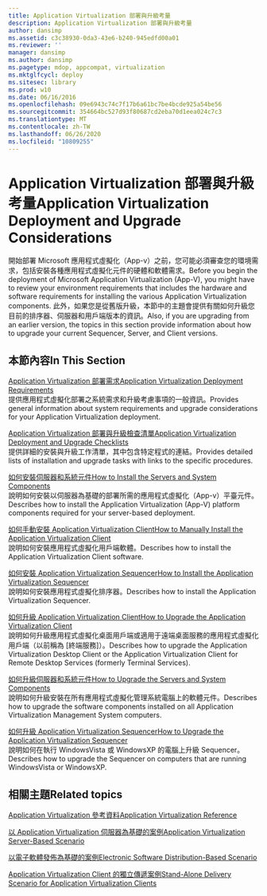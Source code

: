 ```yaml
---
title: Application Virtualization 部署與升級考量
description: Application Virtualization 部署與升級考量
author: dansimp
ms.assetid: c3c38930-0da3-43e6-b240-945edfd00a01
ms.reviewer: ''
manager: dansimp
ms.author: dansimp
ms.pagetype: mdop, appcompat, virtualization
ms.mktglfcycl: deploy
ms.sitesec: library
ms.prod: w10
ms.date: 06/16/2016
ms.openlocfilehash: 09e6943c74c7f17b6a61bc7be4bcde925a54be56
ms.sourcegitcommit: 354664bc527d93f80687cd2eba70d1eea024c7c3
ms.translationtype: MT
ms.contentlocale: zh-TW
ms.lasthandoff: 06/26/2020
ms.locfileid: "10809255"
---
```

# <span data-ttu-id="94a25-103">Application Virtualization 部署與升級考量</span><span class="sxs-lookup"><span data-stu-id="94a25-103">Application Virtualization Deployment and Upgrade Considerations</span></span>


<span data-ttu-id="94a25-104">開始部署 Microsoft 應用程式虛擬化（App-v）之前，您可能必須審查您的環境需求，包括安裝各種應用程式虛擬化元件的硬體和軟體需求。</span><span class="sxs-lookup"><span data-stu-id="94a25-104">Before you begin the deployment of Microsoft Application Virtualization (App-V), you might have to review your environment requirements that includes the hardware and software requirements for installing the various Application Virtualization components.</span></span> <span data-ttu-id="94a25-105">此外，如果您是從舊版升級，本節中的主題會提供有關如何升級您目前的排序器、伺服器和用戶端版本的資訊。</span><span class="sxs-lookup"><span data-stu-id="94a25-105">Also, if you are upgrading from an earlier version, the topics in this section provide information about how to upgrade your current Sequencer, Server, and Client versions.</span></span>

## <span data-ttu-id="94a25-106">本節內容</span><span class="sxs-lookup"><span data-stu-id="94a25-106">In This Section</span></span>


<a href="" id="application-virtualization-deployment-requirements"></a>[<span data-ttu-id="94a25-107">Application Virtualization 部署需求</span><span class="sxs-lookup"><span data-stu-id="94a25-107">Application Virtualization Deployment Requirements</span></span>](application-virtualization-deployment-requirements.md)  
<span data-ttu-id="94a25-108">提供應用程式虛擬化部署之系統需求和升級考慮事項的一般資訊。</span><span class="sxs-lookup"><span data-stu-id="94a25-108">Provides general information about system requirements and upgrade considerations for your Application Virtualization deployment.</span></span>

<a href="" id="application-virtualization-deployment-and-upgrade-checklists"></a>[<span data-ttu-id="94a25-109">Application Virtualization 部署與升級檢查清單</span><span class="sxs-lookup"><span data-stu-id="94a25-109">Application Virtualization Deployment and Upgrade Checklists</span></span>](application-virtualization-deployment-and-upgrade-checklists.md)  
<span data-ttu-id="94a25-110">提供詳細的安裝與升級工作清單，其中包含特定程式的連結。</span><span class="sxs-lookup"><span data-stu-id="94a25-110">Provides detailed lists of installation and upgrade tasks with links to the specific procedures.</span></span>

<a href="" id="how-to-install-the-servers-and-system-components"></a>[<span data-ttu-id="94a25-111">如何安裝伺服器和系統元件</span><span class="sxs-lookup"><span data-stu-id="94a25-111">How to Install the Servers and System Components</span></span>](how-to-install-the-servers-and-system-components.md)  
<span data-ttu-id="94a25-112">說明如何安裝以伺服器為基礎的部署所需的應用程式虛擬化（App-v）平臺元件。</span><span class="sxs-lookup"><span data-stu-id="94a25-112">Describes how to install the Application Virtualization (App-V) platform components required for your server-based deployment.</span></span>

<a href="" id="how-to-manually-install-the-application-virtualization-client"></a>[<span data-ttu-id="94a25-113">如何手動安裝 Application Virtualization Client</span><span class="sxs-lookup"><span data-stu-id="94a25-113">How to Manually Install the Application Virtualization Client</span></span>](how-to-manually-install-the-application-virtualization-client.md)  
<span data-ttu-id="94a25-114">說明如何安裝應用程式虛擬化用戶端軟體。</span><span class="sxs-lookup"><span data-stu-id="94a25-114">Describes how to install the Application Virtualization Client software.</span></span>

<a href="" id="how-to-install-the-application-virtualization-sequencer"></a>[<span data-ttu-id="94a25-115">如何安裝 Application Virtualization Sequencer</span><span class="sxs-lookup"><span data-stu-id="94a25-115">How to Install the Application Virtualization Sequencer</span></span>](how-to-install-the-application-virtualization-sequencer.md)  
<span data-ttu-id="94a25-116">說明如何安裝應用程式虛擬化排序器。</span><span class="sxs-lookup"><span data-stu-id="94a25-116">Describes how to install the Application Virtualization Sequencer.</span></span>

<a href="" id="how-to-upgrade-the-application-virtualization-client"></a>[<span data-ttu-id="94a25-117">如何升級 Application Virtualization Client</span><span class="sxs-lookup"><span data-stu-id="94a25-117">How to Upgrade the Application Virtualization Client</span></span>](how-to-upgrade-the-application-virtualization-client.md)  
<span data-ttu-id="94a25-118">說明如何升級應用程式虛擬化桌面用戶端或適用于遠端桌面服務的應用程式虛擬化用戶端（以前稱為 [終端服務]）。</span><span class="sxs-lookup"><span data-stu-id="94a25-118">Describes how to upgrade the Application Virtualization Desktop Client or the Application Virtualization Client for Remote Desktop Services (formerly Terminal Services).</span></span>

<a href="" id="how-to-upgrade-the-servers-and-system-components"></a>[<span data-ttu-id="94a25-119">如何升級伺服器和系統元件</span><span class="sxs-lookup"><span data-stu-id="94a25-119">How to Upgrade the Servers and System Components</span></span>](how-to-upgrade-the-servers-and-system-components.md)  
<span data-ttu-id="94a25-120">說明如何升級安裝在所有應用程式虛擬化管理系統電腦上的軟體元件。</span><span class="sxs-lookup"><span data-stu-id="94a25-120">Describes how to upgrade the software components installed on all Application Virtualization Management System computers.</span></span>

<a href="" id="how-to-upgrade-the-application-virtualization-sequencer"></a>[<span data-ttu-id="94a25-121">如何升級 Application Virtualization Sequencer</span><span class="sxs-lookup"><span data-stu-id="94a25-121">How to Upgrade the Application Virtualization Sequencer</span></span>](how-to-upgrade-the-application-virtualization-sequencer.md)  
<span data-ttu-id="94a25-122">說明如何在執行 WindowsVista 或 WindowsXP 的電腦上升級 Sequencer。</span><span class="sxs-lookup"><span data-stu-id="94a25-122">Describes how to upgrade the Sequencer on computers that are running WindowsVista or WindowsXP.</span></span>

## <span data-ttu-id="94a25-123">相關主題</span><span class="sxs-lookup"><span data-stu-id="94a25-123">Related topics</span></span>


[<span data-ttu-id="94a25-124">Application Virtualization 參考資料</span><span class="sxs-lookup"><span data-stu-id="94a25-124">Application Virtualization Reference</span></span>](application-virtualization-reference.md)

[<span data-ttu-id="94a25-125">以 Application Virtualization 伺服器為基礎的案例</span><span class="sxs-lookup"><span data-stu-id="94a25-125">Application Virtualization Server-Based Scenario</span></span>](application-virtualization-server-based-scenario.md)

[<span data-ttu-id="94a25-126">以電子軟體發佈為基礎的案例</span><span class="sxs-lookup"><span data-stu-id="94a25-126">Electronic Software Distribution-Based Scenario</span></span>](electronic-software-distribution-based-scenario.md)

[<span data-ttu-id="94a25-127">Application Virtualization Client 的獨立傳遞案例</span><span class="sxs-lookup"><span data-stu-id="94a25-127">Stand-Alone Delivery Scenario for Application Virtualization Clients</span></span>](stand-alone-delivery-scenario-for-application-virtualization-clients.md)

 

 





